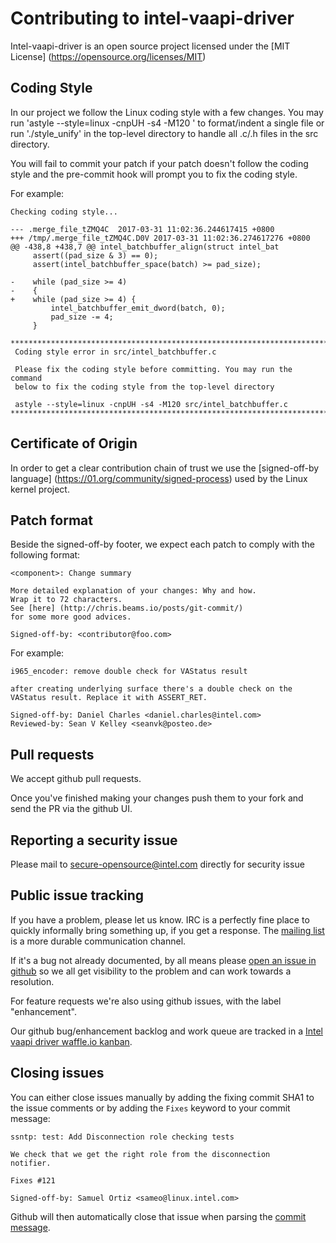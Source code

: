 # Contributing to intel-vaapi-driver

Intel-vaapi-driver is an open source project licensed under the [MIT License] (https://opensource.org/licenses/MIT)

## Coding Style

In our project we follow the Linux coding style with a few changes. You may run 'astyle --style=linux -cnpUH -s4 -M120 <file>'
to format/indent a single file or run './style_unify' in the top-level directory to handle all .c/.h files in the src directory.

You will fail to commit your patch if your patch doesn't follow the coding style and the pre-commit hook will prompt you to fix
the coding style.

For example:

```
Checking coding style...

--- .merge_file_tZMQ4C  2017-03-31 11:02:36.244617415 +0800
+++ /tmp/.merge_file_tZMQ4C.D0V 2017-03-31 11:02:36.274617276 +0800
@@ -438,8 +438,7 @@ intel_batchbuffer_align(struct intel_bat
     assert((pad_size & 3) == 0);
     assert(intel_batchbuffer_space(batch) >= pad_size);

-    while (pad_size >= 4)
-    {
+    while (pad_size >= 4) {
         intel_batchbuffer_emit_dword(batch, 0);
         pad_size -= 4;
     }

**************************************************************************
 Coding style error in src/intel_batchbuffer.c

 Please fix the coding style before committing. You may run the command
 below to fix the coding style from the top-level directory

 astyle --style=linux -cnpUH -s4 -M120 src/intel_batchbuffer.c
**************************************************************************
```

## Certificate of Origin

In order to get a clear contribution chain of trust we use the [signed-off-by language] (https://01.org/community/signed-process)
used by the Linux kernel project.

## Patch format

Beside the signed-off-by footer, we expect each patch to comply with the following format:

```
<component>: Change summary

More detailed explanation of your changes: Why and how.
Wrap it to 72 characters.
See [here] (http://chris.beams.io/posts/git-commit/)
for some more good advices.

Signed-off-by: <contributor@foo.com>
```

For example:

```
i965_encoder: remove double check for VAStatus result
    
after creating underlying surface there's a double check on the
VAStatus result. Replace it with ASSERT_RET.
    
Signed-off-by: Daniel Charles <daniel.charles@intel.com>
Reviewed-by: Sean V Kelley <seanvk@posteo.de>
```

## Pull requests

We accept github pull requests.

Once you've finished making your changes push them to your fork and send the PR via the github UI.

## Reporting a security issue

Please mail to secure-opensource@intel.com directly for security issue

## Public issue tracking

If you have a problem, please let us know.  IRC is a perfectly fine place
to quickly informally bring something up, if you get a response.  The
[mailing list](https://lists.01.org/mailman/listinfo/intel-vaapi-media)
is a more durable communication channel.

If it's a bug not already documented, by all means please [open an
issue in github](https://github.com/intel/intel-vaapi-driver/issues/new) so we all get visibility
to the problem and can work towards a resolution.

For feature requests we're also using github issues, with the label
"enhancement".

Our github bug/enhancement backlog and work queue are tracked in a
[Intel vaapi driver waffle.io kanban](https://waffle.io/intel/intel-vaapi-driver).

## Closing issues

You can either close issues manually by adding the fixing commit SHA1 to the issue
comments or by adding the `Fixes` keyword to your commit message:

```
ssntp: test: Add Disconnection role checking tests

We check that we get the right role from the disconnection
notifier.

Fixes #121

Signed-off-by: Samuel Ortiz <sameo@linux.intel.com>
```

Github will then automatically close that issue when parsing the
[commit message](https://help.github.com/articles/closing-issues-via-commit-messages/).
